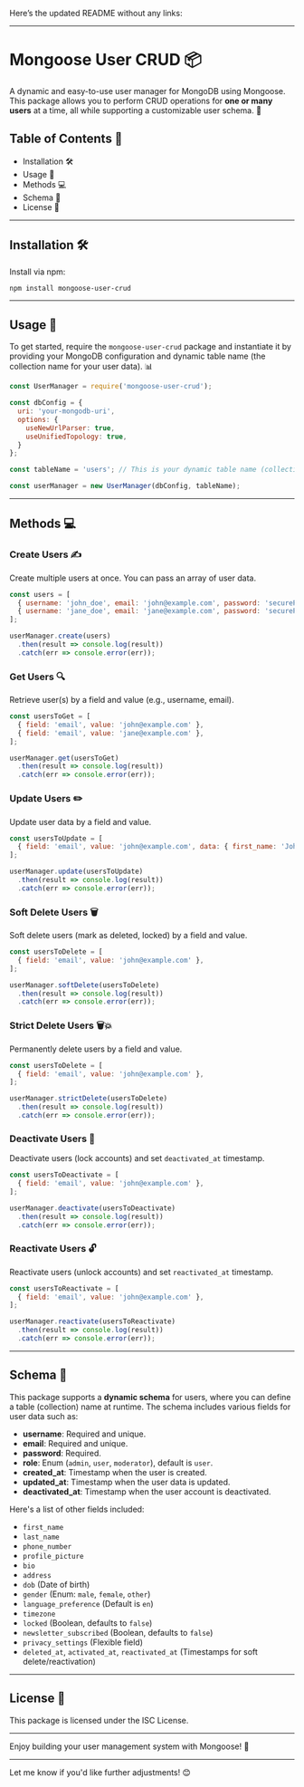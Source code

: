 Here’s the updated README without any links:

---

# Mongoose User CRUD 📦

A dynamic and easy-to-use user manager for MongoDB using Mongoose. This package allows you to perform CRUD operations for **one or many users** at a time, all while supporting a customizable user schema. 🚀

## Table of Contents 📜

- Installation 🛠
- Usage 📘
- Methods 💻
- Schema 🔑
- License 📝

---

## Installation 🛠

Install via npm:

```bash
npm install mongoose-user-crud
```

---

## Usage 📘

To get started, require the `mongoose-user-crud` package and instantiate it by providing your MongoDB configuration and dynamic table name (the collection name for your user data). 📊

```js
const UserManager = require('mongoose-user-crud');

const dbConfig = {
  uri: 'your-mongodb-uri',
  options: {
    useNewUrlParser: true,
    useUnifiedTopology: true,
  }
};

const tableName = 'users'; // This is your dynamic table name (collection name)

const userManager = new UserManager(dbConfig, tableName);
```

---

## Methods 💻

### Create Users ✍️
Create multiple users at once. You can pass an array of user data.

```js
const users = [
  { username: 'john_doe', email: 'john@example.com', password: 'securePassword123' },
  { username: 'jane_doe', email: 'jane@example.com', password: 'securePassword123' },
];

userManager.create(users)
  .then(result => console.log(result))
  .catch(err => console.error(err));
```

### Get Users 🔍
Retrieve user(s) by a field and value (e.g., username, email).

```js
const usersToGet = [
  { field: 'email', value: 'john@example.com' },
  { field: 'email', value: 'jane@example.com' },
];

userManager.get(usersToGet)
  .then(result => console.log(result))
  .catch(err => console.error(err));
```

### Update Users ✏️
Update user data by a field and value. 

```js
const usersToUpdate = [
  { field: 'email', value: 'john@example.com', data: { first_name: 'John Updated' } },
];

userManager.update(usersToUpdate)
  .then(result => console.log(result))
  .catch(err => console.error(err));
```

### Soft Delete Users 🗑️
Soft delete users (mark as deleted, locked) by a field and value.

```js
const usersToDelete = [
  { field: 'email', value: 'john@example.com' },
];

userManager.softDelete(usersToDelete)
  .then(result => console.log(result))
  .catch(err => console.error(err));
```

### Strict Delete Users 🗑️💥
Permanently delete users by a field and value.

```js
const usersToDelete = [
  { field: 'email', value: 'john@example.com' },
];

userManager.strictDelete(usersToDelete)
  .then(result => console.log(result))
  .catch(err => console.error(err));
```

### Deactivate Users 🚫
Deactivate users (lock accounts) and set `deactivated_at` timestamp.

```js
const usersToDeactivate = [
  { field: 'email', value: 'john@example.com' },
];

userManager.deactivate(usersToDeactivate)
  .then(result => console.log(result))
  .catch(err => console.error(err));
```

### Reactivate Users 🔓
Reactivate users (unlock accounts) and set `reactivated_at` timestamp.

```js
const usersToReactivate = [
  { field: 'email', value: 'john@example.com' },
];

userManager.reactivate(usersToReactivate)
  .then(result => console.log(result))
  .catch(err => console.error(err));
```

---

## Schema 🔑

This package supports a **dynamic schema** for users, where you can define a table (collection) name at runtime. The schema includes various fields for user data such as:

- **username**: Required and unique.
- **email**: Required and unique.
- **password**: Required.
- **role**: Enum (`admin`, `user`, `moderator`), default is `user`.
- **created_at**: Timestamp when the user is created.
- **updated_at**: Timestamp when the user data is updated.
- **deactivated_at**: Timestamp when the user account is deactivated.

Here's a list of other fields included:

- `first_name`
- `last_name`
- `phone_number`
- `profile_picture`
- `bio`
- `address`
- `dob` (Date of birth)
- `gender` (Enum: `male`, `female`, `other`)
- `language_preference` (Default is `en`)
- `timezone`
- `locked` (Boolean, defaults to `false`)
- `newsletter_subscribed` (Boolean, defaults to `false`)
- `privacy_settings` (Flexible field)
- `deleted_at`, `activated_at`, `reactivated_at` (Timestamps for soft delete/reactivation)

---

## License 📝

This package is licensed under the ISC License.

---

Enjoy building your user management system with Mongoose! 🎉

---

Let me know if you'd like further adjustments! 😊
